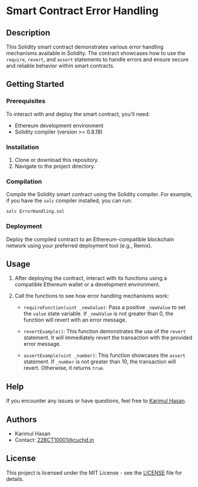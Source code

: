 # Smart Contract Error Handling

## Description

This Solidity smart contract demonstrates various error handling mechanisms available in Solidity. The contract showcases how to use the `require`, `revert`, and `assert` statements to handle errors and ensure secure and reliable behavior within smart contracts.

## Getting Started

### Prerequisites

To interact with and deploy the smart contract, you'll need:

- Ethereum development environment
- Solidity compiler (version >= 0.8.18)

### Installation

1. Clone or download this repository.
2. Navigate to the project directory.

### Compilation

Compile the Solidity smart contract using the Solidity compiler. For example, if you have the `solc` compiler installed, you can run:

```
solc ErrorHandling.sol 
```

### Deployment

Deploy the compiled contract to an Ethereum-compatible blockchain network using your preferred deployment tool (e.g., Remix).

## Usage

1. After deploying the contract, interact with its functions using a compatible Ethereum wallet or a development environment.

2. Call the functions to see how error handling mechanisms work:

   - `requireFunction(uint _newValue)`: Pass a positive `_newValue` to set the `value` state variable. If `_newValue` is not greater than 0, the function will revert with an error message.
   
   - `revertExample()`: This function demonstrates the use of the `revert` statement. It will immediately revert the transaction with the provided error message.
   
   - `assertExample(uint _number)`: This function showcases the `assert` statement. If `_number` is not greater than 10, the transaction will revert. Otherwise, it returns `true`.

## Help

If you encounter any issues or have questions, feel free to [Karimul Hasan](22BCT10001@cuchd.in).

## Authors

- Karimul Hasan
- Contact: 22BCT10001@cuchd.in
## License

This project is licensed under the MIT License - see the [LICENSE](LICENSE) file for details.
